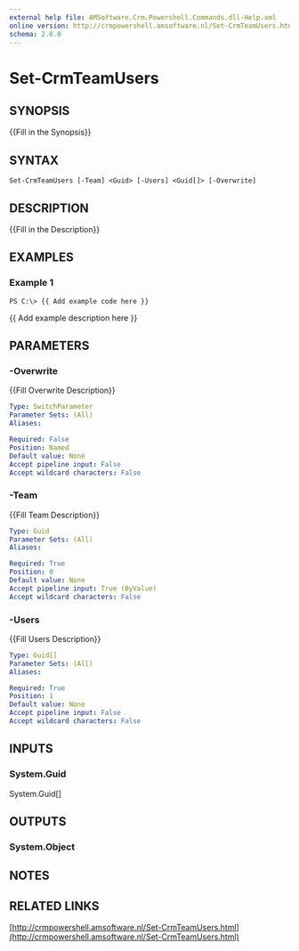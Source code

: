 ```yaml
---
external help file: AMSoftware.Crm.Powershell.Commands.dll-Help.xml
online version: http://crmpowershell.amsoftware.nl/Set-CrmTeamUsers.html
schema: 2.0.0
---
```


# Set-CrmTeamUsers

## SYNOPSIS
{{Fill in the Synopsis}}

## SYNTAX

```
Set-CrmTeamUsers [-Team] <Guid> [-Users] <Guid[]> [-Overwrite]
```

## DESCRIPTION
{{Fill in the Description}}

## EXAMPLES

### Example 1
```
PS C:\> {{ Add example code here }}
```

{{ Add example description here }}

## PARAMETERS

### -Overwrite
{{Fill Overwrite Description}}

```yaml
Type: SwitchParameter
Parameter Sets: (All)
Aliases: 

Required: False
Position: Named
Default value: None
Accept pipeline input: False
Accept wildcard characters: False
```

### -Team
{{Fill Team Description}}

```yaml
Type: Guid
Parameter Sets: (All)
Aliases: 

Required: True
Position: 0
Default value: None
Accept pipeline input: True (ByValue)
Accept wildcard characters: False
```

### -Users
{{Fill Users Description}}

```yaml
Type: Guid[]
Parameter Sets: (All)
Aliases: 

Required: True
Position: 1
Default value: None
Accept pipeline input: False
Accept wildcard characters: False
```

## INPUTS

### System.Guid
System.Guid[]


## OUTPUTS

### System.Object

## NOTES

## RELATED LINKS

[http://crmpowershell.amsoftware.nl/Set-CrmTeamUsers.html](http://crmpowershell.amsoftware.nl/Set-CrmTeamUsers.html)

